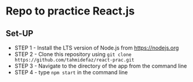 # Repo to practice React.js

## Set-UP
* STEP 1 - Install the LTS version of Node.js from https://nodejs.org
* STEP 2 - Clone this repository using `git clone https://github.com/tahmidefaz/react-prac.git`
* STEP 3 - Navigate to the directory of the app from the command line
* STEP 4 - type `npm start` in the command line
